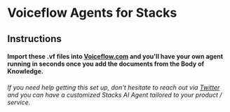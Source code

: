 # Voiceflow Agents for Stacks

## Instructions
#### Import these .vf files into [Voiceflow.com](http://www.voiceflow.com) and you'll have your own agent running in seconds once you add the documents from the Body of Knowledge.

###### If you need help getting this set up, don't hesitate to reach out via [Twitter](http://www.twitter.com/attractund1ng) and you can have a customized Stacks AI Agent tailored to your product / service.
